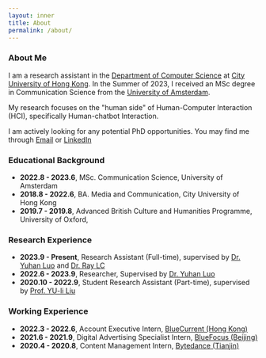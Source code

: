 ```yaml
---
layout: inner
title: About
permalink: /about/
---
```

### About Me
I am a research assistant in the [Department of Computer Science](https://www.cs.cityu.edu.hk/) at [City University of Hong Kong](https://www.cityu.edu.hk/). In the Summer of 2023, I received an MSc degree in Communication Science from the [University of Amsterdam](https://www.uva.nl/en). 

My research focuses on the "human side" of Human-Computer Interaction (HCI), specifically Human-chatbot Interaction. 

I am actively looking for any potential PhD opportunities. 
You may find me through [Email](zhuoyanli4@cityu.edu.hk) or [LinkedIn](https://www.linkedin.com/in/lizhuoyang720/?locale=en_US)

### Educational Background

- **2022.8 - 2023.6**, MSc. Communication Science, University of Amsterdam
- **2018.8 - 2022.6**, BA. Media and Communication, City University of Hong Kong
- **2019.7 - 2019.8**, Advanced British Culture and Humanities Programme, University of Oxford,

### Research Experience

- **2023.9 - Present**, Research Assistant (Full-time), supervised by [Dr. Yuhan Luo](https://yuhanlolo.github.io/me/) and [Dr. Ray LC](https://www.scm.cityu.edu.hk/people/ray-lc)
- **2022.6 - 2023.9**, Researcher, Supervised by [Dr. Yuhan Luo](https://yuhanlolo.github.io/me/)
- **2020.10 - 2022.9**, Student Research Assistant (Part-time), supervised by [Prof. YU-li Liu](https://scholars.cityu.edu.hk/en/persons/yuli-liu(cb5a972e-b906-4c9a-8966-2d04034e50f0).html)

### Working Experience
- **2022.3 - 2022.6**, Account Executive Intern, [BlueCurrent (Hong Kong)](https://bluecurrentgroup.com.hk/)
- **2021.6 - 2021.9**, Digital Advertising Specialist Intern, [BlueFocus (Beijing)](https://www.bluefocusgroup.com/en/)
- **2020.4 - 2020.8**, Content Management Intern, [Bytedance (Tianjin)](https://www.bytedance.com/en/)

